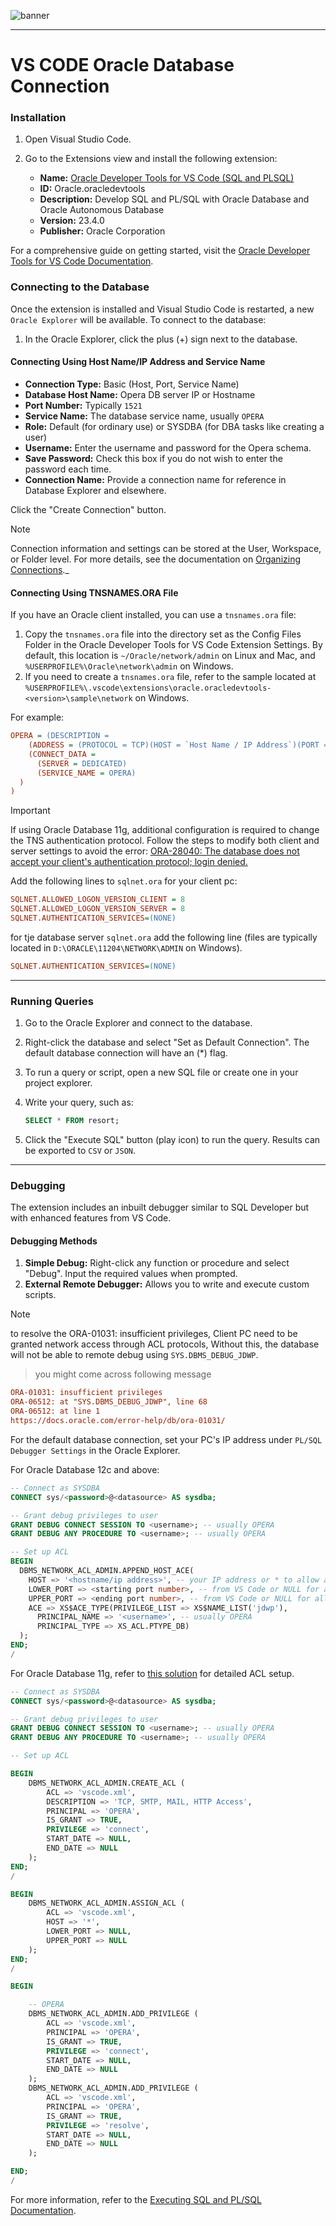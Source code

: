 ![banner](/img/Oracle-VS-Code-SQL-Developer-Social-Media.png)

---
# VS CODE Oracle Database Connection

### Installation

1. Open Visual Studio Code.
2. Go to the Extensions view and install the following extension:

   - **Name:** [Oracle Developer Tools for VS Code (SQL and PLSQL)](https://marketplace.visualstudio.com/items?itemName=Oracle.oracledevtools)
   - **ID:** Oracle.oracledevtools
   - **Description:** Develop SQL and PL/SQL with Oracle Database and Oracle Autonomous Database
   - **Version:** 23.4.0
   - **Publisher:** Oracle Corporation

For a comprehensive guide on getting started, visit the [Oracle Developer Tools for VS Code Documentation](https://docs.oracle.com/en/database/oracle/developer-tools-for-vscode/getting-started/index.html).

### Connecting to the Database

Once the extension is installed and Visual Studio Code is restarted, a new `Oracle Explorer` will be available. To connect to the database:

1. In the Oracle Explorer, click the plus (+) sign next to the database.

#### Connecting Using Host Name/IP Address and Service Name

- **Connection Type:** Basic (Host, Port, Service Name)
- **Database Host Name:** Opera DB server IP or Hostname
- **Port Number:** Typically `1521`
- **Service Name:** The database service name, usually `OPERA`
- **Role:** Default (for ordinary use) or SYSDBA (for DBA tasks like creating a user)
- **Username:** Enter the username and password for the Opera schema.
- **Save Password:** Check this box if you do not wish to enter the password each time.
- **Connection Name:** Provide a connection name for reference in Database Explorer and elsewhere.

Click the "Create Connection" button.

> [!NOTE]
> Connection information and settings can be stored at the User, Workspace, or Folder level. For more details, see the documentation on [Organizing Connections](https://docs.oracle.com/en/database/oracle/developer-tools-for-vscode/getting-started/organizing-connections.html).\_

#### Connecting Using TNSNAMES.ORA File

If you have an Oracle client installed, you can use a `tnsnames.ora` file:

1. Copy the `tnsnames.ora` file into the directory set as the Config Files Folder in the Oracle Developer Tools for VS Code Extension Settings. By default, this location is `~/Oracle/network/admin` on Linux and Mac, and `%USERPROFILE%\Oracle\network\admin` on Windows.
2. If you need to create a `tnsnames.ora` file, refer to the sample located at `%USERPROFILE%\.vscode\extensions\oracle.oracledevtools-<version>\sample\network` on Windows.

For example:

```ini
OPERA = (DESCRIPTION =
    (ADDRESS = (PROTOCOL = TCP)(HOST = `Host Name / IP Address`)(PORT = 1521))
    (CONNECT_DATA =
      (SERVER = DEDICATED)
      (SERVICE_NAME = OPERA)
  )
)
```

> [!IMPORTANT]
> If using Oracle Database 11g, additional configuration is required to change the TNS authentication protocol. Follow the steps to modify both client and server settings to avoid the error: [ORA-28040: The database does not accept your client's authentication protocol; login denied.](https://docs.oracle.com/en/error-help/db/ora-28040/?r=23ai)

Add the following lines to `sqlnet.ora` for your client pc:

```ini
SQLNET.ALLOWED_LOGON_VERSION_CLIENT = 8
SQLNET.ALLOWED_LOGON_VERSION_SERVER = 8
SQLNET.AUTHENTICATION_SERVICES=(NONE)
```

for tje database server `sqlnet.ora` add the following line (files are typically located in `D:\ORACLE\11204\NETWORK\ADMIN` on Windows).

```ini
SQLNET.AUTHENTICATION_SERVICES=(NONE)
```

---

### Running Queries

1. Go to the Oracle Explorer and connect to the database.
2. Right-click the database and select "Set as Default Connection". The default database connection will have an (\*) flag.
3. To run a query or script, open a new SQL file or create one in your project explorer.
4. Write your query, such as:

   ```sql
   SELECT * FROM resort;
   ```

5. Click the "Execute SQL" button (play icon) to run the query. Results can be exported to `CSV` or `JSON`.

---

### Debugging

The extension includes an inbuilt debugger similar to SQL Developer but with enhanced features from VS Code.

#### Debugging Methods

1. **Simple Debug:** Right-click any function or procedure and select "Debug". Input the required values when prompted.
2. **External Remote Debugger:** Allows you to write and execute custom scripts.

> [!NOTE]
> to resolve the ORA-01031: insufficient privileges, Client PC need to be granted network access through ACL protocols,
> Without this, the database will not be able to remote debug using `SYS.DBMS_DEBUG_JDWP`.

> you might come across following message

```ini
ORA-01031: insufficient privileges
ORA-06512: at "SYS.DBMS_DEBUG_JDWP", line 68
ORA-06512: at line 1
https://docs.oracle.com/error-help/db/ora-01031/
```

For the default database connection, set your PC's IP address under `PL/SQL Debugger Settings` in the Oracle Explorer.

For Oracle Database 12c and above:

```sql
-- Connect as SYSDBA
CONNECT sys/<password>@<datasource> AS sysdba;

-- Grant debug privileges to user
GRANT DEBUG CONNECT SESSION TO <username>; -- usually OPERA
GRANT DEBUG ANY PROCEDURE TO <username>; -- usually OPERA

-- Set up ACL
BEGIN
  DBMS_NETWORK_ACL_ADMIN.APPEND_HOST_ACE(
    HOST => '<hostname/ip address>', -- your IP address or * to allow all
    LOWER_PORT => <starting port number>, -- from VS Code or NULL for all ports
    UPPER_PORT => <ending port number>, -- from VS Code or NULL for all ports
    ACE => XS$ACE_TYPE(PRIVILEGE_LIST => XS$NAME_LIST('jdwp'),
      PRINCIPAL_NAME => '<username>', -- usually OPERA
      PRINCIPAL_TYPE => XS_ACL.PTYPE_DB)
  );
END;
/
```

For Oracle Database 11g, refer to [this solution](https://stackoverflow.com/questions/65541172/network-access-denied-at-sys-dbms-debug-jdwp) for detailed ACL setup.

```sql
-- Connect as SYSDBA
CONNECT sys/<password>@<datasource> AS sysdba;

-- Grant debug privileges to user
GRANT DEBUG CONNECT SESSION TO <username>; -- usually OPERA
GRANT DEBUG ANY PROCEDURE TO <username>; -- usually OPERA

-- Set up ACL

BEGIN
    DBMS_NETWORK_ACL_ADMIN.CREATE_ACL (
        ACL => 'vscode.xml',
        DESCRIPTION => 'TCP, SMTP, MAIL, HTTP Access',
        PRINCIPAL => 'OPERA',
        IS_GRANT => TRUE,
        PRIVILEGE => 'connect',
        START_DATE => NULL,
        END_DATE => NULL
    );
END;
/

BEGIN
    DBMS_NETWORK_ACL_ADMIN.ASSIGN_ACL (
        ACL => 'vscode.xml',
        HOST => '*',
        LOWER_PORT => NULL,
        UPPER_PORT => NULL
    );
END;
/

BEGIN

    -- OPERA
    DBMS_NETWORK_ACL_ADMIN.ADD_PRIVILEGE (
        ACL => 'vscode.xml',
        PRINCIPAL => 'OPERA',
        IS_GRANT => TRUE,
        PRIVILEGE => 'connect',
        START_DATE => NULL,
        END_DATE => NULL
    );
    DBMS_NETWORK_ACL_ADMIN.ADD_PRIVILEGE (
        ACL => 'vscode.xml',
        PRINCIPAL => 'OPERA',
        IS_GRANT => TRUE,
        PRIVILEGE => 'resolve',
        START_DATE => NULL,
        END_DATE => NULL
    );

END;
/
```

For more information, refer to the [Executing SQL and PL/SQL Documentation](https://docs.oracle.com/en/database/oracle/developer-tools-for-vscode/getting-started/executing-sql-and-pl-sql.html).
